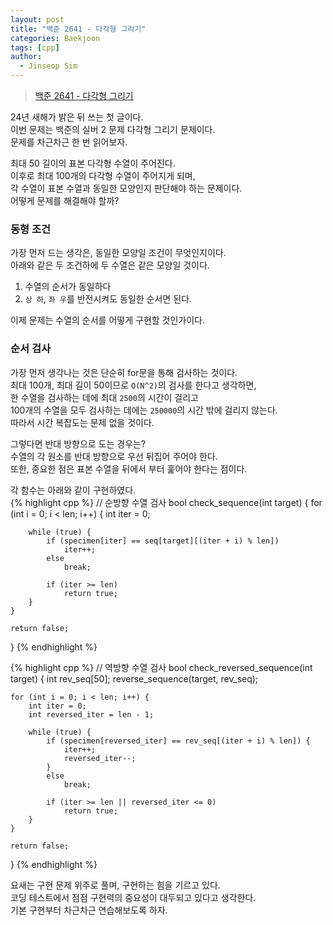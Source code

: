 ```yaml
---
layout: post
title: "백준 2641 - 다각형 그리기"
categories: Baekjoon
tags: [cpp]
author:
  - Jinseop Sim
---
```

> [백준 2641 - 다각형 그리기](https://www.acmicpc.net/problem/2641)

24년 새해가 밝은 뒤 쓰는 첫 글이다.  
이번 문제는 백준의 실버 2 문제 다각형 그리기 문제이다.  
문제를 차근차근 한 번 읽어보자.  

최대 50 길이의 표본 다각형 수열이 주어진다.  
이후로 최대 100개의 다각형 수열이 주어지게 되며,  
각 수열이 표본 수열과 동일한 모양인지 판단해야 하는 문제이다.  
어떻게 문제를 해결해야 할까?  

### 동형 조건
가장 먼저 드는 생각은, 동일한 모양일 조건이 무엇인지이다.  
아래와 같은 두 조건하에 두 수열은 같은 모양일 것이다.  

1. 수열의 순서가 동일하다
2. ```상 하```, ```좌 우```를 반전시켜도 동일한 순서면 된다.

이제 문제는 수열의 순서를 어떻게 구현할 것인가이다.  

### 순서 검사
가장 먼저 생각나는 것은 단순히 for문을 통해 검사하는 것이다.  
최대 100개, 최대 길이 50이므로 ```O(N^2)```의 검사를 한다고 생각하면,  
한 수열을 검사하는 데에 최대 ```2500```의 시간이 걸리고  
100개의 수열을 모두 검사하는 데에는 ```250000```의 시간 밖에 걸리지 않는다.  
따라서 시간 복잡도는 문제 없을 것이다.  

그렇다면 반대 방향으로 도는 경우는?  
수열의 각 원소를 반대 방향으로 우선 뒤집어 주어야 한다.  
또한, 중요한 점은 표본 수열을 뒤에서 부터 훑어야 한다는 점이다.  

각 함수는 아래와 같이 구현하였다.  
{% highlight cpp %}
// 순방향 수열 검사
bool check_sequence(int target) {
	for (int i = 0; i < len; i++) {
		int iter = 0;

		while (true) {
			if (specimen[iter] == seq[target][(iter + i) % len])
				iter++;
			else
				break;

			if (iter >= len)
				return true;
		}
	}

	return false;
}
{% endhighlight %}

{% highlight cpp %}
// 역방향 수열 검사
bool check_reversed_sequence(int target) {
	int rev_seq[50];
	reverse_sequence(target, rev_seq);
	
	for (int i = 0; i < len; i++) {
		int iter = 0;
		int reversed_iter = len - 1;

		while (true) {
			if (specimen[reversed_iter] == rev_seq[(iter + i) % len]) {
				iter++;
				reversed_iter--;
			}
			else
				break;

			if (iter >= len || reversed_iter <= 0)
				return true;
		}
	}

	return false;
}
{% endhighlight %}  

요새는 구현 문제 위주로 풀며, 구현하는 힘을 기르고 있다.  
코딩 테스트에서 점점 구현력의 중요성이 대두되고 있다고 생각한다.  
기본 구현부터 차근차근 연습해보도록 하자.  
